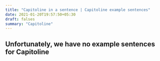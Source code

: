 ```yaml
---
title: "Capitoline in a sentence | Capitoline example sentences"
date: 2021-01-20T19:57:50+05:30
draft: falses
summary: "Capitoline"
---
```

## Unfortunately, we have no example sentences for Capitoline                 
